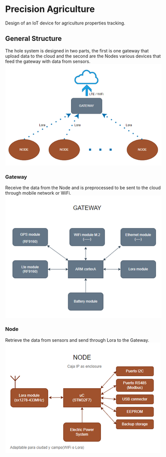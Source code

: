# Precision Agriculture
Design of an IoT device for agriculture properties tracking.

## General Structure
The hole system is designed in two parts, the first is one gateway that upload data to the cloud and the second are the Nodes various devices that feed the gateway with data from sensors.
![overview](./diagrams/overview.png)
### Gateway
Receive the data from the Node and is preprocessed to be sent to the cloud through mobile network or WiFi.
![gateway](./diagrams/gateway.png)
### Node
Retrieve the data from sensors and send through Lora to the Gateway.
![node](./diagrams/node.png)
